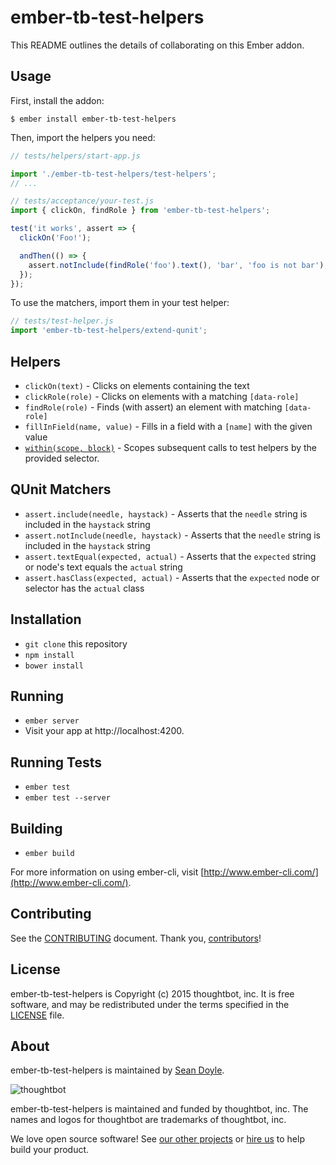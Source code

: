 # ember-tb-test-helpers

This README outlines the details of collaborating on this Ember addon.
## Usage

First, install the addon:

    $ ember install ember-tb-test-helpers

Then, import the helpers you need:

```js
// tests/helpers/start-app.js

import './ember-tb-test-helpers/test-helpers';
// ...
```

```js
// tests/acceptance/your-test.js
import { clickOn, findRole } from 'ember-tb-test-helpers';

test('it works', assert => {
  clickOn('Foo!');

  andThen(() => {
    assert.notInclude(findRole('foo').text(), 'bar', 'foo is not bar');
  });
});
```

To use the matchers, import them in your test helper:

```js
// tests/test-helper.js
import 'ember-tb-test-helpers/extend-qunit';
```

## Helpers

* `clickOn(text)` - Clicks on elements containing the text
* `clickRole(role)` - Clicks on elements with a matching `[data-role]`
* `findRole(role)` - Finds (with assert) an element with matching `[data-role]`
* `fillInField(name, value)` - Fills in a field with a `[name]` with the given
  value
* [`within(scope, block)`][within] - Scopes subsequent calls to test helpers by
  the provided selector.

[within]: tests/acceptance/app-uses-helpers-test.js

## QUnit Matchers

* `assert.include(needle, haystack)` - Asserts that the `needle` string is
  included in the `haystack` string
* `assert.notInclude(needle, haystack)` - Asserts that the `needle` string is
  included in the `haystack` string
* `assert.textEqual(expected, actual)` - Asserts that the `expected` string or
  node's text equals the `actual` string
* `assert.hasClass(expected, actual)` - Asserts that the `expected` node or
  selector has the `actual` class

## Installation

* `git clone` this repository
* `npm install`
* `bower install`

## Running

* `ember server`
* Visit your app at http://localhost:4200.

## Running Tests

* `ember test`
* `ember test --server`

## Building

* `ember build`

For more information on using ember-cli, visit [http://www.ember-cli.com/](http://www.ember-cli.com/).

## Contributing

See the [CONTRIBUTING] document.
Thank you, [contributors]!

  [CONTRIBUTING]: CONTRIBUTING.md
  [contributors]: https://github.com/thoughtbot/ember-tb-test-helpers/graphs/contributors

## License

ember-tb-test-helpers is Copyright (c) 2015 thoughtbot, inc.
It is free software, and may be redistributed
under the terms specified in the [LICENSE] file.

  [LICENSE]: /LICENSE.md

## About

ember-tb-test-helpers is maintained by [Sean Doyle][seanpdoyle].

![thoughtbot](https://thoughtbot.com/logo.png)

  [seanpdoyle]: https://github.com/seanpdoyle

ember-tb-test-helpers is maintained and funded by thoughtbot, inc.
The names and logos for thoughtbot are trademarks of thoughtbot, inc.

We love open source software!
See [our other projects][community]
or [hire us][hire] to help build your product.

  [community]: https://thoughtbot.com/community?utm_source=github
  [hire]: https://thoughtbot.com/hire-us?utm_source=github
